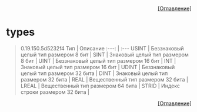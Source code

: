 <p align='right'><a href='index.html'>[Оглавление]</a></p>

# types
> 0.19.150.5d5232f4
Тип | Описание
:---: | :---
USINT | Беззнаковый целый тип размером 8 бит |
SINT | Знаковый целый тип размером 8 бит |
UINT | Беззнаковый целый тип размером 16 бит |
INT | Знаковый целый тип размером 16 бит |
UDINT | Беззнаковый целый тип размером 32 бита |
DINT | Знаковый целый тип размером 32 бита |
REAL | Вещественный тип размером 32 бита |
LREAL | Вещественный тип размером 64 бита |
STRID | Индекс строки размером 32 бита |

<p align='right'><a href='index.html'>[Оглавление]</a></p>

